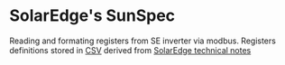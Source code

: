 # SolarEdge's SunSpec

Reading and formating registers from SE inverter via modbus. Registers definitions
stored in [CSV](se_ss/registers.csv) derived from
[SolarEdge technical notes](https://www.solaredge.com/sites/default/files/sunspec-implementation-technical-note.pdf)




